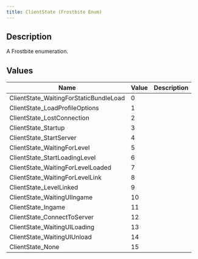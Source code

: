 ```yaml
---
title: ClientState (Frostbite Enum)
---
```

## Description

A Frostbite enumeration.

## Values

| Name                                    | Value | Description |
| --------------------------------------- | ----- | ----------- |
| ClientState\_WaitingForStaticBundleLoad | 0     |             |
| ClientState\_LoadProfileOptions         | 1     |             |
| ClientState\_LostConnection             | 2     |             |
| ClientState\_Startup                    | 3     |             |
| ClientState\_StartServer                | 4     |             |
| ClientState\_WaitingForLevel            | 5     |             |
| ClientState\_StartLoadingLevel          | 6     |             |
| ClientState\_WaitingForLevelLoaded      | 7     |             |
| ClientState\_WaitingForLevelLink        | 8     |             |
| ClientState\_LevelLinked                | 9     |             |
| ClientState\_WaitingUIIngame            | 10    |             |
| ClientState\_Ingame                     | 11    |             |
| ClientState\_ConnectToServer            | 12    |             |
| ClientState\_WaitingUILoading           | 13    |             |
| ClientState\_WaitingUIUnload            | 14    |             |
| ClientState\_None                       | 15    |             |
